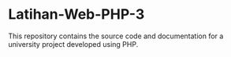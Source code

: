 # Latihan-Web-PHP-3
This repository contains the source code and documentation for a university project developed using PHP.
